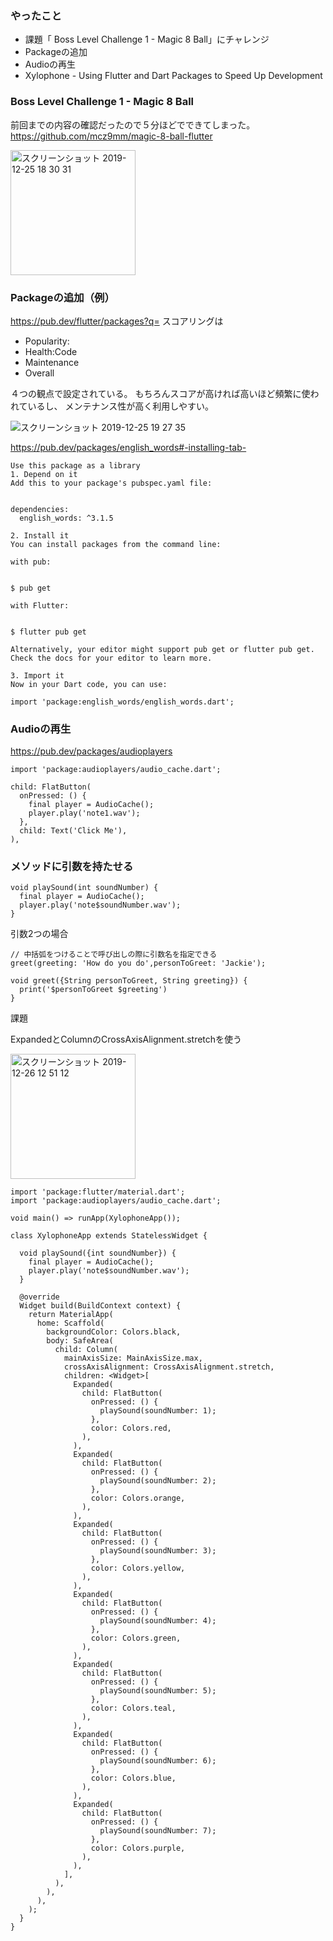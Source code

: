 ### やったこと
- 課題「 Boss Level Challenge 1 - Magic 8 Ball」にチャレンジ
- Packageの追加
- Audioの再生
- Xylophone - Using Flutter and Dart Packages to Speed Up Development

### Boss Level Challenge 1 - Magic 8 Ball
前回までの内容の確認だったので５分ほどでできてしまった。
https://github.com/mcz9mm/magic-8-ball-flutter

<img width="200" alt="スクリーンショット 2019-12-25 18 30 31" src="https://user-images.githubusercontent.com/11751495/71457936-c981ae00-27e3-11ea-9388-e1ca6167ee84.png">



### Packageの追加（例）
https://pub.dev/flutter/packages?q=
スコアリングは
- Popularity:    
- Health:Code
- Maintenance
- Overall

４つの観点で設定されている。
もちろんスコアが高ければ高いほど頻繁に使われているし、
メンテナンス性が高く利用しやすい。

![スクリーンショット 2019-12-25 19 27 35](https://user-images.githubusercontent.com/11751495/71457978-f2a23e80-27e3-11ea-8dd2-86029b5f9afa.png)

https://pub.dev/packages/english_words#-installing-tab-

```
Use this package as a library
1. Depend on it
Add this to your package's pubspec.yaml file:


dependencies:
  english_words: ^3.1.5

2. Install it
You can install packages from the command line:

with pub:


$ pub get

with Flutter:


$ flutter pub get

Alternatively, your editor might support pub get or flutter pub get. Check the docs for your editor to learn more.

3. Import it
Now in your Dart code, you can use:

import 'package:english_words/english_words.dart';
```

### Audioの再生
https://pub.dev/packages/audioplayers

```
import 'package:audioplayers/audio_cache.dart';

child: FlatButton(
  onPressed: () {
    final player = AudioCache();
    player.play('note1.wav');
  },
  child: Text('Click Me'),
),
```

### メソッドに引数を持たせる
```
void playSound(int soundNumber) {
  final player = AudioCache();
  player.play('note$soundNumber.wav');
}
```

引数2つの場合

```
// 中括弧をつけることで呼び出しの際に引数名を指定できる
greet(greeting: 'How do you do',personToGreet: 'Jackie');

void greet({String personToGreet, String greeting}) {
  print('$personToGreet $greeting')
}
```

課題

ExpandedとColumnのCrossAxisAlignment.stretchを使う

<img width="200" alt="スクリーンショット 2019-12-26 12 51 12" src="https://user-images.githubusercontent.com/11751495/71457977-f2a23e80-27e3-11ea-8cbc-a9e299134f6e.png">

```
import 'package:flutter/material.dart';
import 'package:audioplayers/audio_cache.dart';

void main() => runApp(XylophoneApp());

class XylophoneApp extends StatelessWidget {

  void playSound({int soundNumber}) {
    final player = AudioCache();
    player.play('note$soundNumber.wav');
  }

  @override
  Widget build(BuildContext context) {
    return MaterialApp(
      home: Scaffold(
        backgroundColor: Colors.black,
        body: SafeArea(
          child: Column(
            mainAxisSize: MainAxisSize.max,
            crossAxisAlignment: CrossAxisAlignment.stretch,
            children: <Widget>[
              Expanded(
                child: FlatButton(
                  onPressed: () {
                    playSound(soundNumber: 1);
                  },
                  color: Colors.red,
                ),
              ),
              Expanded(
                child: FlatButton(
                  onPressed: () {
                    playSound(soundNumber: 2);
                  },
                  color: Colors.orange,
                ),
              ),
              Expanded(
                child: FlatButton(
                  onPressed: () {
                    playSound(soundNumber: 3);
                  },
                  color: Colors.yellow,
                ),
              ),
              Expanded(
                child: FlatButton(
                  onPressed: () {
                    playSound(soundNumber: 4);
                  },
                  color: Colors.green,
                ),
              ),
              Expanded(
                child: FlatButton(
                  onPressed: () {
                    playSound(soundNumber: 5);
                  },
                  color: Colors.teal,
                ),
              ),
              Expanded(
                child: FlatButton(
                  onPressed: () {
                    playSound(soundNumber: 6);
                  },
                  color: Colors.blue,
                ),
              ),
              Expanded(
                child: FlatButton(
                  onPressed: () {
                    playSound(soundNumber: 7);
                  },
                  color: Colors.purple,
                ),
              ),
            ],
          ),
        ),
      ),
    );
  }
}
```

